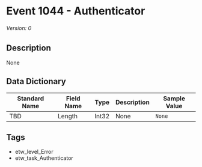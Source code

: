 # Event 1044 - Authenticator
###### Version: 0

## Description
None

## Data Dictionary
|Standard Name|Field Name|Type|Description|Sample Value|
|---|---|---|---|---|
|TBD|Length|Int32|None|`None`|

## Tags
* etw_level_Error
* etw_task_Authenticator